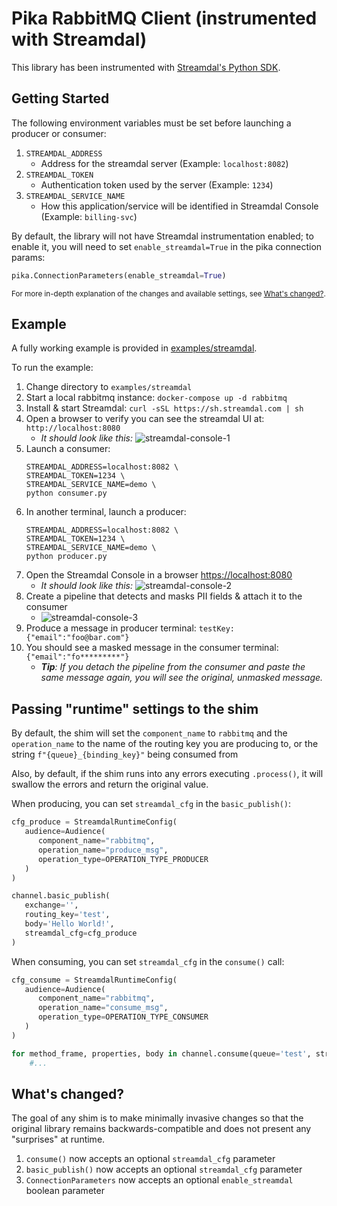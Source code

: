 Pika RabbitMQ Client (instrumented with Streamdal)
=====================================================================================

This library has been instrumented with [Streamdal's Python SDK](https://github.com/streamdal/streamdal/tree/main/sdks/python).

## Getting Started

The following environment variables must be set before launching a producer or consumer:

1. `STREAMDAL_ADDRESS`
   - Address for the streamdal server (Example: `localhost:8082`)
1. `STREAMDAL_TOKEN`
   - Authentication token used by the server (Example: `1234`)
1. `STREAMDAL_SERVICE_NAME`
   - How this application/service will be identified in Streamdal Console (Example: `billing-svc`)

By default, the library will not have Streamdal instrumentation enabled; to enable it,
you will need to set `enable_streamdal=True` in the pika connection params:

```python
pika.ConnectionParameters(enable_streamdal=True)
```

<sub>For more in-depth explanation of the changes and available settings, see [What's changed?](#whats-changed).</sub>

## Example

A fully working example is provided in [examples/streamdal](examples/streamdal/).

To run the example:

1. Change directory to `examples/streamdal`
1. Start a local rabbitmq instance: `docker-compose up -d rabbitmq`
1. Install & start Streamdal: `curl -sSL https://sh.streamdal.com | sh`
1. Open a browser to verify you can see the streamdal UI at: `http://localhost:8080`
   - _It should look like this:_ ![streamdal-console-1](./assets/streamdal-console-1.png)
1. Launch a consumer:
    ```
    STREAMDAL_ADDRESS=localhost:8082 \
    STREAMDAL_TOKEN=1234 \
    STREAMDAL_SERVICE_NAME=demo \
    python consumer.py
    ```
1. In another terminal, launch a producer:
    ```
    STREAMDAL_ADDRESS=localhost:8082 \
    STREAMDAL_TOKEN=1234 \
    STREAMDAL_SERVICE_NAME=demo \
    python producer.py
    ```
1. Open the Streamdal Console in a browser [https://localhost:8080](https://localhost:8080)
   - _It should look like this:_ ![streamdal-console-2](./assets/streamdal-console-2.png)
1. Create a pipeline that detects and masks PII fields & attach it to the consumer
   - ![streamdal-console-3](./assets/streamdal-console-3.gif)
1. Produce a message in producer terminal: `testKey:{"email":"foo@bar.com"}`
1. You should see a masked message in the consumer terminal: `{"email":"fo*********"}`
   - _**Tip**: If you detach the pipeline from the consumer and paste the same message again, you
     will see the original, unmasked message._

## Passing "runtime" settings to the shim

By default, the shim will set the `component_name` to `rabbitmq` and the `operation_name`
to the name of the routing key you are producing to, or the string `f"{queue}_{binding_key}"` being consumed from

Also, by default, if the shim runs into any errors executing `.process()`,
it will swallow the errors and return the original value.

When producing, you can set `streamdal_cfg` in the `basic_publish()`:

```python
cfg_produce = StreamdalRuntimeConfig(
   audience=Audience(
      component_name="rabbitmq",
      operation_name="produce_msg",
      operation_type=OPERATION_TYPE_PRODUCER
   )
)

channel.basic_publish(
   exchange='',
   routing_key='test',
   body='Hello World!',
   streamdal_cfg=cfg_produce
)
```

When consuming, you can set `streamdal_cfg` in the `consume()` call:

```python
cfg_consume = StreamdalRuntimeConfig(
   audience=Audience(
      component_name="rabbitmq",
      operation_name="consume_msg",
      operation_type=OPERATION_TYPE_CONSUMER
   )
)

for method_frame, properties, body in channel.consume(queue='test', streamdal_cfg=cfg_consume):
    #...
```

## What's changed?

The goal of any shim is to make minimally invasive changes so that the original
library remains backwards-compatible and does not present any "surprises" at
runtime.

1. `consume()` now accepts an optional `streamdal_cfg` parameter
2. `basic_publish()` now accepts an optional `streamdal_cfg` parameter
3. `ConnectionParameters` now accepts an optional `enable_streamdal` boolean parameter